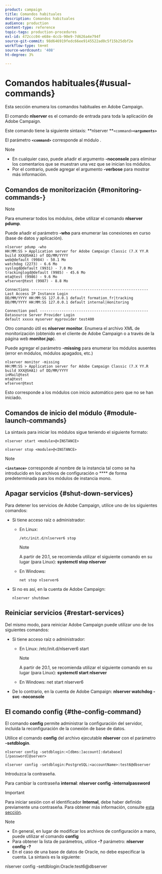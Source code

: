 ```yaml
---
product: campaign
title: Comandos habituales
description: Comandos habituales
audience: production
content-type: reference
topic-tags: production-procedures
exl-id: 472ccc04-e68e-4ccb-90e9-7d626a4e794f
source-git-commit: 98d646919fedc66ee9145522ad0c5f15b25dbf2e
workflow-type: tm+mt
source-wordcount: '408'
ht-degree: 3%

---
```


# Comandos habituales{#usual-commands}

Esta sección enumera los comandos habituales en Adobe Campaign.

El comando **nlserver** es el comando de entrada para toda la aplicación de Adobe Campaign.

Este comando tiene la siguiente sintaxis: **nlserver **`<command>`****`<arguments>`****

El parámetro **`<command>`** corresponde al módulo .

>[!NOTE]
>
>* En cualquier caso, puede añadir el argumento **-noconsole** para eliminar los comentarios que se muestran una vez que se inician los módulos.
>* Por el contrario, puede agregar el argumento **-verbose** para mostrar más información.
>



## Comandos de monitorización {#monitoring-commands-}

>[!NOTE]
>
>Para enumerar todos los módulos, debe utilizar el comando **nlserver pdump**.

Puede añadir el parámetro **-who** para enumerar las conexiones en curso (base de datos y aplicación).

```
nlserver pdump -who
HH:MM:SS > Application server for Adobe Campaign Classic (7.X YY.R build XXX@SHA1) of DD/MM/YYYY
web@default (9984) - 50.1 Mo
watchdog (2273) - 6.6 Mo
syslogd@default (9931) - 7.0 Mo
trackinglogd@default (9985) - 45.6 Mo
mta@test (9986) - 9.6 Mo
wfserver@test (9987) - 8.8 Mo

Connections ------------------------------------------------------
Last Access IP Instance Login 
DD/MM/YYYY HH:MM:SS 127.0.0.1 default formation_fr|tracking
DD/MM/YYYY HH:MM:SS 127.0.0.1 default internal|monitoring

Connection pool --------------------------------------------------
Datasource Server Provider Login 
default xxxxx myserver myprovider test400
```

Otro comando útil es **nlserver monitor**. Enumera el archivo XML de monitorización (obtenido en el cliente de Adobe Campaign o a través de la página web **monitor.jsp**).

Puede agregar el parámetro **-missing** para enumerar los módulos ausentes (error en módulos, módulos apagados, etc.)

```
nlserver monitor -missing
HH:MM:SS > Application server for Adobe Campaign Classic (7.X YY.R build XXX@SHA1) of DD/MM/YYYY
inMail@test
mta@test
wfserver@test
```

Esto corresponde a los módulos con inicio automático pero que no se han iniciado.

## Comandos de inicio del módulo {#module-launch-commands}

La sintaxis para iniciar los módulos sigue teniendo el siguiente formato:

```
nlserver start <module>@<INSTANCE>
```

```
nlserver stop <module>@<INSTANCE>
```

>[!NOTE]
>
>**`<instance>`** corresponde al nombre de la instancia tal como se ha introducido en los archivos de configuración o  **** de forma predeterminada para los módulos de instancia mono.

## Apagar servicios {#shut-down-services}

Para detener los servicios de Adobe Campaign, utilice uno de los siguientes comandos:

* Si tiene acceso raíz o administrador:

   * En Linux:

      ```
      /etc/init.d/nlserver6 stop
      ```

      >[!NOTE]
      >
      >A partir de 20.1, se recomienda utilizar el siguiente comando en su lugar (para Linux): **systemctl stop nlserver**

   * En Windows:

      ```
      net stop nlserver6
      ```

* Si no es así, en la cuenta de Adobe Campaign:

   ```
   nlserver shutdown 
   ```

## Reiniciar servicios {#restart-services}

Del mismo modo, para reiniciar Adobe Campaign puede utilizar uno de los siguientes comandos:

* Si tiene acceso raíz o administrador:

   * En Linux: /etc/init.d/nlserver6 start

      >[!NOTE]
      >
      >A partir de 20.1, se recomienda utilizar el siguiente comando en su lugar (para Linux): **systemctl start nlserver**

   * En Windows: net start nlserver6

* De lo contrario, en la cuenta de Adobe Campaign: **nlserver watchdog -svc -noconsole**

## El comando config {#the-config-command}

El comando **config** permite administrar la configuración del servidor, incluida la reconfiguración de la conexión de base de datos.

Utilice el comando **config** del archivo ejecutable **nlserver** con el parámetro **-setdblogin**.

```
nlserver config -setdblogin:<[dbms:]account[:database][/password]@server>
```

```
nlserver config -setdblogin:PostgreSQL:<accountName>:test6@dbserver
```

Introduzca la contraseña.

Para cambiar la contraseña **internal**: **nlserver config -internalpassword**

>[!IMPORTANT]
>
>Para iniciar sesión con el identificador **Internal**, debe haber definido previamente una contraseña. Para obtener más información, consulte [esta sección](../../installation/using/configuring-campaign-server.md#internal-identifier).

>[!NOTE]
>
>* En general, en lugar de modificar los archivos de configuración a mano, puede utilizar el comando **config**
>* Para obtener la lista de parámetros, utilice **-?** parámetro:  **nlserver config -?**
>* En el caso de una base de datos de Oracle, no debe especificar la cuenta. La sintaxis es la siguiente:
>
>  nlserver config -setdblogin:Oracle:test6@dbserver

